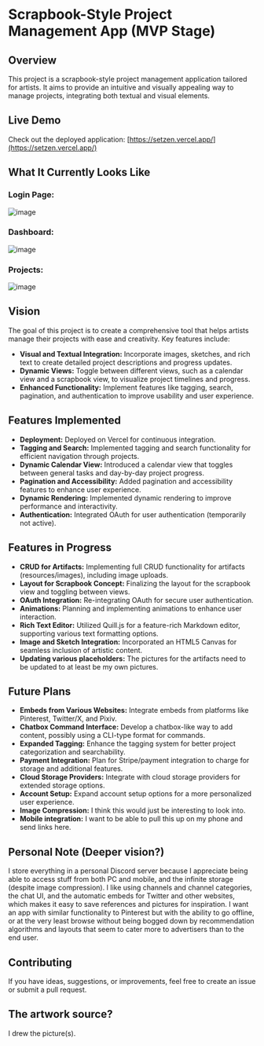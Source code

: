 # Scrapbook-Style Project Management App (MVP Stage)

## Overview

This project is a scrapbook-style project management application tailored for artists. It aims to provide an intuitive and visually appealing way to manage projects, integrating both textual and visual elements.

## Live Demo

Check out the deployed application: [https://setzen.vercel.app/](https://setzen.vercel.app/)

## What It Currently Looks Like

### Login Page:
![image](https://github.com/MikelBai/scrapbook/assets/13091533/a0aa3de5-1691-4af2-8260-c41233f463c3)

### Dashboard:
![image](https://github.com/MikelBai/scrapbook/assets/13091533/26c5dd2d-9219-4ca0-9bf6-180f9c22366e)

### Projects:
![image](https://github.com/MikelBai/scrapbook/assets/13091533/dc501869-ec4a-42ac-bcf6-7672438032c1)

## Vision

The goal of this project is to create a comprehensive tool that helps artists manage their projects with ease and creativity. Key features include:

- **Visual and Textual Integration:** Incorporate images, sketches, and rich text to create detailed project descriptions and progress updates.
- **Dynamic Views:** Toggle between different views, such as a calendar view and a scrapbook view, to visualize project timelines and progress.
- **Enhanced Functionality:** Implement features like tagging, search, pagination, and authentication to improve usability and user experience.

## Features Implemented

- **Deployment:** Deployed on Vercel for continuous integration.
- **Tagging and Search:** Implemented tagging and search functionality for efficient navigation through projects.
- **Dynamic Calendar View:** Introduced a calendar view that toggles between general tasks and day-by-day project progress.
- **Pagination and Accessibility:** Added pagination and accessibility features to enhance user experience.
- **Dynamic Rendering:** Implemented dynamic rendering to improve performance and interactivity.
- **Authentication:** Integrated OAuth for user authentication (temporarily not active).

## Features in Progress

- **CRUD for Artifacts:** Implementing full CRUD functionality for artifacts (resources/images), including image uploads.
- **Layout for Scrapbook Concept:** Finalizing the layout for the scrapbook view and toggling between views.
- **OAuth Integration:** Re-integrating OAuth for secure user authentication.
- **Animations:** Planning and implementing animations to enhance user interaction.
- **Rich Text Editor:** Utilized Quill.js for a feature-rich Markdown editor, supporting various text formatting options.
- **Image and Sketch Integration:** Incorporated an HTML5 Canvas for seamless inclusion of artistic content.
- **Updating various placeholders:** The pictures for the artifacts need to be updated to at least be my own pictures.

## Future Plans

- **Embeds from Various Websites:** Integrate embeds from platforms like Pinterest, Twitter/X, and Pixiv.
- **Chatbox Command Interface:** Develop a chatbox-like way to add content, possibly using a CLI-type format for commands.
- **Expanded Tagging:** Enhance the tagging system for better project categorization and searchability.
- **Payment Integration:** Plan for Stripe/payment integration to charge for storage and additional features.
- **Cloud Storage Providers:** Integrate with cloud storage providers for extended storage options.
- **Account Setup:** Expand account setup options for a more personalized user experience.
- **Image Compression:** I think this would just be interesting to look into.
- **Mobile integration:** I want to be able to pull this up on my phone and send links here.

## Personal Note (Deeper vision?)

I store everything in a personal Discord server because I appreciate being able to access stuff from both PC and mobile, and the infinite storage (despite image compression). I like using channels and channel categories, the chat UI, and the automatic embeds for Twitter and other websites, which makes it easy to save references and pictures for inspiration. I want an app with similar functionality to Pinterest but with the ability to go offline, or at the very least browse without being bogged down by recommendation algorithms and layouts that seem to cater more to advertisers than to the end user.


## Contributing

If you have ideas, suggestions, or improvements, feel free to create an issue or submit a pull request.

## The artwork source?

I drew the picture(s).
